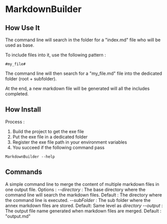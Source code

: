 # MarkdownBuilder

## How Use It

The command line will search in the folder for a "index.md" file who will be used as base.

To include files into it, use the following pattern :
```
#my_file#
```
The command line will then search for a "my_file.md" file into the dedicated folder (root + subfolder).

At the end, a new markdown file will be generated will all the includes completed.

## How Install

Process :
1. Build the project to get the exe file
2. Put the exe file in a dedicated folder
3. Register the exe file path in your environment variables
4. You succeed if the following command pass
```
MarkdownBuilder --help
```

## Commands
A simple command line to merge the content of multiple markdown files in one output file.
Options :
  *--directory* : The base directory where the command line will search the markdown files. Default : The directory where the command line is executed.
  *--subFolder* : The sub folder where the annex markdown files are stored. Default: Same level as *directory*
  *--output* : The output file name generated when markdown files are merged. Default : "output.md"
  
  
